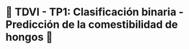# :mushroom: TDVI - TP1: Clasificación binaria - Predicción de la comestibilidad de hongos :mushroom:
